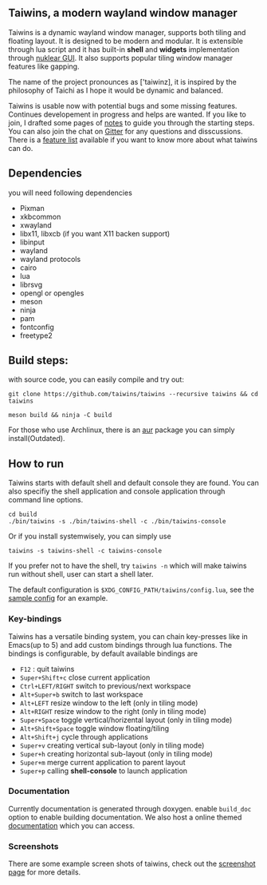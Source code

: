 ## Taiwins, a modern wayland window manager

Taiwins is a dynamic wayland window manager, supports both tiling and floating
layout. It is designed to be modern and modular. It is extensible through lua
script and it has built-in **shell** and **widgets** implementation through
[nuklear GUI](https://github.com/Immediate-Mode-UI/Nuklear). It also supports 
popular tiling window manager features like gapping.

The name of the project pronounces as ['taiwinz], it is inspired by the
philosophy of Taichi as I hope it would be dynamic and balanced.

Taiwins is usable now with potential bugs and some missing features. Continues
developement in progress and helps are wanted. If you like to join, I drafted
some pages of [notes](docs/mainpage.md) to guide you through the starting
steps. You can also join the chat on [Gitter](https://gitter.im/taiwins) for
any questions and disscussions. There is a [feature list](docs/progress.md)
available if you want to know more about what taiwins can do.

## Dependencies
you will need following dependencies

- Pixman
- xkbcommon
- xwayland
- libx11, libxcb (if you want X11 backen support)
- libinput
- wayland
- wayland protocols
- cairo
- lua
- librsvg
- opengl or opengles
- meson
- ninja
- pam
- fontconfig
- freetype2

## Build steps:
with source code, you can easily compile and try out:

	git clone https://github.com/taiwins/taiwins --recursive taiwins && cd taiwins
	
	meson build && ninja -C build
	
For those who use Archlinux, there is an
[aur](https://aur.archlinux.org/packages/taiwins-git) package you can simply
install(Outdated).

## How to run

Taiwins starts with default shell and default console they are found. You can
also specifiy the shell application and console application through command line
options.

	cd build
	./bin/taiwins -s ./bin/taiwins-shell -c ./bin/taiwins-console
	
Or if you install systemwisely, you can simply use

	taiwins -s taiwins-shell -c taiwins-console

If you prefer not to have the shell, try `taiwins -n` which will make taiwins
run without shell, user can start a shell later.

The default configuration is `$XDG_CONFIG_PATH/taiwins/config.lua`, see the
[sample config](docs/config.lua) for an example.

### Key-bindings
Taiwins has a versatile binding system, you can chain key-presses like in
Emacs(up to 5) and add custom bindings through lua functions. The bindings is
configurable, by default available bindings are

- `F12` : quit taiwins
- `Super+Shift+c` close current application
- `Ctrl+LEFT/RIGHT` switch to previous/next workspace
- `Alt+Super+b` switch to last workspace
- `Alt+LEFT` resize window to the left (only in tiling mode)
- `Alt+RIGHT` resize window to the right (only in tiling mode)
- `Super+Space` toggle vertical/horizental layout (only in tiling mode)
- `Alt+Shift+Space` toggle window floating/tiling
- `Alt+Shift+j` cycle through applications
- `Super+v` creating vertical sub-layout (only in tiling mode)
- `Super+h` creating horizontal sub-layout (only in tiling mode)
- `Super+m` merge current application to parent layout
- `Super+p` calling **shell-console** to launch application

### Documentation
Currently documentation is generated through doxygen. enable `build_doc` option
to enable building documentation. We also host a online themed
[documentation](https://taiwins.org/page_doc.html) which you can access.


### Screenshots
There are some example screen shots of taiwins, check out the [screenshot
page](docs/screenshots.md) for more details.
